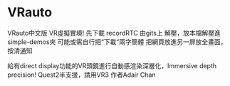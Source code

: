 # VRauto
VRauto中文版
VR虛擬實境!
先下載 recordRTC 由gits上
解壓，放本檔解壓進simple-demos夾
可能或需自行把“下載“兩字簡體
把網頁放進另一屏放全畫面，按清通知


給有direct display功能的VR頭鏡進行自動感渲染深層化，Immersive depth precision!
Quest2半支援，請用VR3
作者Adair Chan
